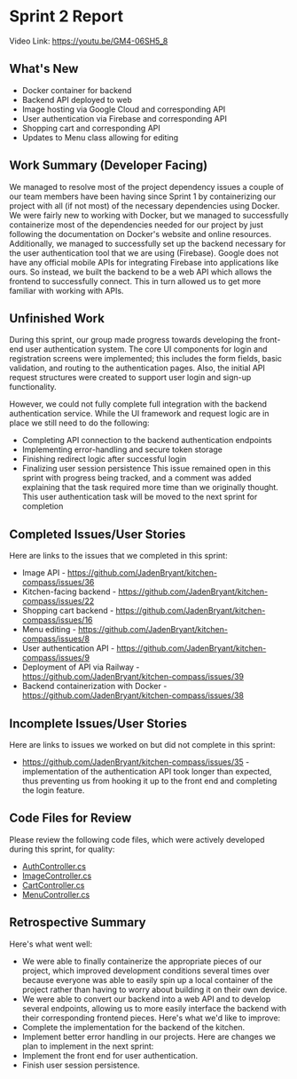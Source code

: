 # Sprint 2 Report
Video Link: https://youtu.be/GM4-06SH5_8
## What's New
* Docker container for backend
* Backend API deployed to web
* Image hosting via Google Cloud and corresponding API
* User authentication via Firebase and corresponding API
* Shopping cart and corresponding API
* Updates to Menu class allowing for editing

## Work Summary (Developer Facing)
We managed to resolve most of the project dependency issues a couple of our team members have been having since Sprint 1 by containerizing our project with all (if not most) of the necessary dependencies using Docker. We were fairly new to working with Docker, but we managed to successfully containerize most of the dependencies needed for our project by just following the documentation on Docker's website and online resources. Additionally, we managed to successfully set up the backend necessary for the user authentication tool that we are using (Firebase). Google does not have any official mobile APIs for integrating Firebase into applications like ours. So instead, we built the backend to be a web API which allows the frontend to successfully connect. This in turn allowed us to get more familiar with working with APIs.

## Unfinished Work
During this sprint, our group made progress towards developing the front-end user authentication system. The core UI components for login and registration screens were implemented; this includes the form fields, basic validation, and routing to the authentication pages.  Also, the initial API request structures were created to support user login and sign-up functionality. 

However, we could not fully complete full integration with the backend authentication service. While the UI framework and request logic are in place we still need to do the following:
* Completing API connection to the backend authentication endpoints
* Implementing error-handling and secure token storage
* Finishing redirect logic after successful login
* Finalizing user session persistence
This issue remained open in this sprint with progress being tracked, and a comment was added explaining that the task required more time than we originally thought. This user authentication task will be moved to the next sprint for completion


## Completed Issues/User Stories
Here are links to the issues that we completed in this sprint:
* Image API - https://github.com/JadenBryant/kitchen-compass/issues/36
* Kitchen-facing backend - https://github.com/JadenBryant/kitchen-compass/issues/22
* Shopping cart backend - https://github.com/JadenBryant/kitchen-compass/issues/16
* Menu editing - https://github.com/JadenBryant/kitchen-compass/issues/8
* User authentication API - https://github.com/JadenBryant/kitchen-compass/issues/9
* Deployment of API via Railway - https://github.com/JadenBryant/kitchen-compass/issues/39
* Backend containerization with Docker - https://github.com/JadenBryant/kitchen-compass/issues/38

## Incomplete Issues/User Stories
Here are links to issues we worked on but did not complete in this sprint:
* https://github.com/JadenBryant/kitchen-compass/issues/35 - implementation of the authentication API took longer than expected, thus preventing us from hooking it up to the front end and completing the login feature.

## Code Files for Review
Please review the following code files, which were actively developed during this
sprint, for quality:
* [AuthController.cs](https://github.com/JadenBryant/kitchen-compass/blob/main/kitchen-compass-sln/CustomerBackend/Controllers/AuthController.cs)
* [ImageController.cs](https://github.com/JadenBryant/kitchen-compass/blob/main/kitchen-compass-sln/CustomerBackend/Controllers/ImageController.cs)
* [CartController.cs](https://github.com/JadenBryant/kitchen-compass/blob/main/kitchen-compass-sln/CustomerBackend/Controllers/CartController.cs)
* [MenuController.cs](https://github.com/JadenBryant/kitchen-compass/blob/main/kitchen-compass-sln/CustomerBackend/Controllers/MenuController.cs)

## Retrospective Summary
Here's what went well:
* We were able to finally containerize the appropriate pieces of our project, which improved development conditions several times over because everyone was able to easily spin up a local container of the project rather than having to worry about building it on their own device.
* We were able to convert our backend into a web API and to develop several endpoints, allowing us to more easily interface the backend with their corresponding frontend pieces.
Here's what we'd like to improve:
* Complete the implementation for the backend of the kitchen.
* Implement better error handling in our projects.
Here are changes we plan to implement in the next sprint:
* Implement the front end for user authentication.
* Finish user session persistence.

